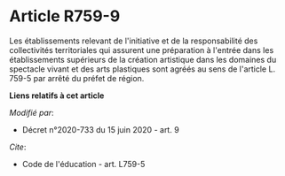 # Article R759-9

Les établissements relevant de l'initiative et de la responsabilité des collectivités territoriales qui assurent une
préparation à l'entrée dans les établissements supérieurs de la création artistique dans les domaines du spectacle vivant et
des arts plastiques sont agréés au sens de l'article L. 759-5 par arrêté du    préfet de région.

**Liens relatifs à cet article**

_Modifié par_:

  - Décret n°2020-733 du 15 juin 2020 - art. 9

_Cite_:

  - Code de l'éducation - art. L759-5
